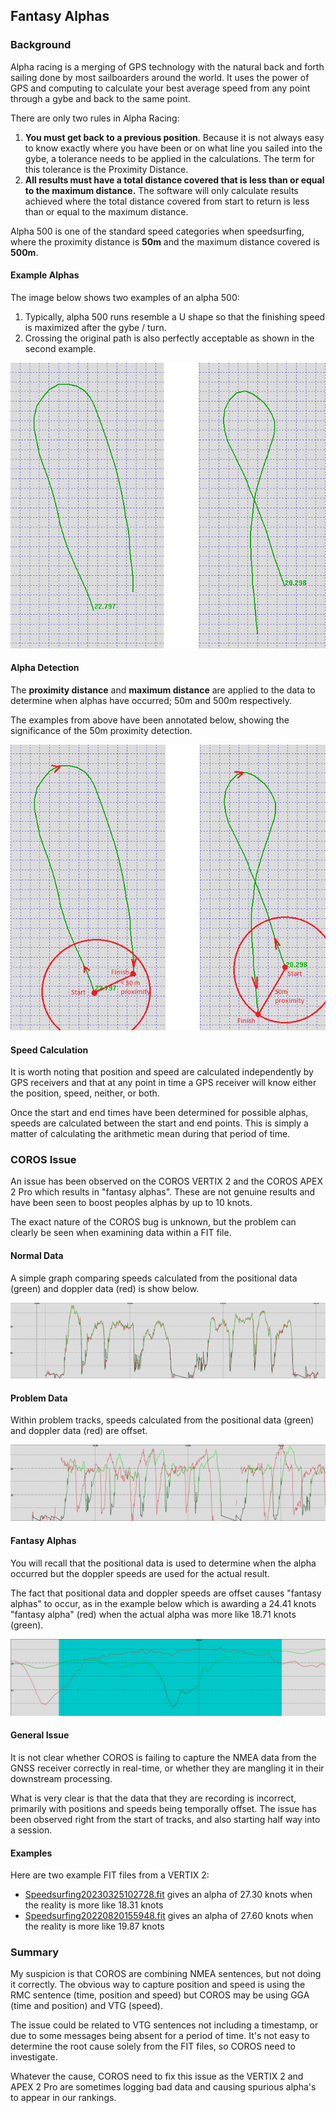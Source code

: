 ## Fantasy Alphas

### Background

Alpha racing is a merging of GPS technology with the natural back and forth sailing done by most sailboarders around the world. It uses the power of GPS and computing to calculate your best average speed from any point through a gybe and back to the same point.

There are only two rules in Alpha Racing:

1. **You must get back to a previous position**. Because it is not always easy to know exactly where you have been or on what line you sailed into the gybe, a tolerance needs to be applied in the calculations. The term for this tolerance is the Proximity Distance. 
1. **All results must have a total distance covered that is less than or equal to the maximum distance.** The software will only calculate results achieved where the total distance covered from start to return is less than or equal to the maximum distance.

Alpha 500 is one of the standard speed categories when speedsurfing, where the proximity distance is **50m** and the maximum distance covered is **500m**.



#### Example Alphas

The image below shows two examples of an alpha 500:

1. Typically, alpha 500 runs resemble a U shape so that the finishing speed is maximized after the gybe / turn.
2. Crossing the original path is also perfectly acceptable as shown in the second example.


![examples](img/examples.png)



#### Alpha Detection

The **proximity distance** and **maximum distance** are applied to the data to determine when alphas have occurred; 50m and 500m respectively.

The examples from above have been annotated below, showing the significance of the 50m proximity detection.

![examples](img/proximity.png)



#### Speed Calculation

It is worth noting that position and speed are calculated independently by GPS receivers and that at any point in time a GPS receiver will know either the position, speed, neither, or both.

Once the start and end times have been determined for possible alphas, speeds are calculated between the start and end points. This is simply a matter of calculating the arithmetic mean during that period of time. 



### COROS Issue

An issue has been observed on the COROS VERTIX 2 and the COROS APEX 2 Pro which results in "fantasy alphas". These are not genuine results and have been seen to boost peoples alphas by up to 10 knots.

The exact nature of the COROS bug is unknown, but the problem can clearly be seen when examining data within a FIT file.



#### Normal Data

A simple graph comparing speeds calculated from the positional data (green) and doppler data (red) is show below.

![examples](img/20220820-1.png)

 

#### Problem Data

Within problem tracks, speeds calculated from the positional data (green) and doppler data (red) are offset. 

![examples](img/20220820-2.png)

 

#### Fantasy Alphas

You will recall that the positional data is used to determine when the alpha occurred but the doppler speeds are used for the actual result.

The fact that positional data and doppler speeds are offset causes "fantasy alphas" to occur, as in the example below which is awarding a 24.41 knots "fantasy alpha" (red) when the actual alpha was more like 18.71 knots (green).     

![examples](img/20220820-3.png)

 

#### General Issue

It is not clear whether COROS is failing to capture the NMEA data from the GNSS receiver correctly in real-time, or whether they are mangling it in their downstream processing.

What is very clear is that the data that they are recording is incorrect, primarily with positions and speeds being temporally offset. The issue has been observed right from the start of tracks, and also starting half way into a session.



#### Examples

Here are two example FIT files from a VERTIX 2:

- [Speedsurfing20230325102728.fit](Speedsurfing20230325102728.fit) gives an alpha of 27.30 knots when the reality is more like 18.31 knots
- [Speedsurfing20220820155948.fit](Speedsurfing20220820155948.fit) gives an alpha of 27.60 knots when the reality is more like 19.87 knots



### Summary

My suspicion is that COROS are combining NMEA sentences, but not doing it correctly. The obvious way to capture position and speed is using the RMC sentence (time, position and speed) but COROS may be using GGA (time and position) and VTG (speed).  

The issue could be related to VTG sentences not including a timestamp, or due to some messages being absent for a period of time. It's not easy to determine the root cause solely from the FIT files, so COROS need to investigate.

Whatever the cause, COROS need to fix this issue as the VERTIX 2 and APEX 2 Pro are sometimes logging bad data and causing spurious alpha's to appear in our rankings.

